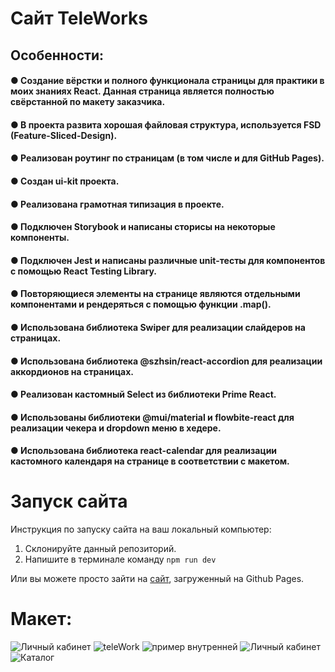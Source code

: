 # Сайт TeleWorks
## Особенности:
#### ● Создание вёрстки и полного функционала страницы для практики в моих знаниях React. Данная страница является полностью свёрстанной по макету заказчика. 
#### ● В проекта развита хорошая файловая структура, используется FSD (Feature-Sliced-Design).
#### ● Реализован роутинг по страницам (в том числе и для GitHub Pages).
#### ● Создан ui-kit проекта.
#### ● Реализована грамотная типизация в проекте.
#### ● Подключен Storybook и написаны сторисы на некоторые компоненты.
#### ● Подключен Jest и написаны различные unit-тесты для компонентов с помощью React Testing Library.
#### ● Повторяющиеся элементы на странице являются отдельными компонентами и рендеряться с помощью функции .map().
#### ● Использована библиотека Swiper для реализации слайдеров на страницах.
#### ● Использована библиотека @szhsin/react-accordion для реализации аккордионов на страницах.
#### ● Реализован кастомный Select из библиотеки Prime React.
#### ● Использованы библиотеки @mui/material и flowbite-react для реализации чекера и dropdown меню в хедере.
#### ● Использована библиотека react-calendar для реализации кастомного календаря на странице в соответствии с макетом.


# Запуск сайта
Инструкция по запуску сайта на ваш локальный компьютер:
   1. Склонируйте данный репозиторий.
   2. Напишите в терминале команду ```npm run dev```
   
Или вы можете просто зайти на [сайт](kriswis.github.io/TeleWorks/), загруженный на Github Pages.

# Макет:
![Личный кабинет](https://github.com/KrisWis/TeleWorks/assets/94256853/feae6120-4b47-49c0-922b-26ac15a45109)
![teleWork](https://github.com/user-attachments/assets/7e76715c-08cd-4b86-8839-f3f6ba8d6ee0)
![пример внутренней](https://github.com/user-attachments/assets/9890d36b-eb1a-4230-8cdd-d5d813bf43c9)
![Личный кабинет](https://github.com/user-attachments/assets/b5e739d1-4b73-4409-ae8c-3fc373c7c6f9)
![Каталог](https://github.com/user-attachments/assets/b9330485-f65f-44ef-a832-c724b7b72084)
